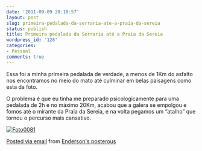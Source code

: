 ```yaml
---
date: '2011-09-09 20:10:57'
layout: post
slug: primeira-pedalada-da-serraria-ate-a-praia-da-sereia
status: publish
title: Primeira pedalada da Serraria até a Praia da Sereia
wordpress_id: '128'
categories:
- Pessoal
comments: true
---
```


Essa foi a minha primeira pedalada de verdade, a menos de 1Km do asfalto nos encontramos no meio do mato até culminar em belas paisagens como esta da foto.

O problema é que eu tinha me preparado psicologicamente para uma pedalada de 2h e no máximo 20Km, acabou que a galera se empolgou e fomos até o mirante da Praia da Sereia, e na volta pegamos um “atalho” que tornou o percurso mais cansativo.


[![Foto0081](http://posterous.com/getfile/files.posterous.com/endersonmaia/FThxQ7WQAMj6ST9VWYzrR2LR0mAyANVlFaShgZvGx3xJFyLpEF5EbiztXcje/Foto0081.jpg.scaled.500.jpg)](http://posterous.com/getfile/files.posterous.com/endersonmaia/LykRr5XtzyRoFAZOy2RLjhVvTOiT3FlyPAXwoLQ4mqIzTALHKAJhP13jSFbn/Foto0081.jpg.scaled.1000.jpg)




[Posted via email](http://posterous.com) from [Enderson's posterous](http://endersonmaia.posterous.com/primeira-pedalada-da-serraria-ate-a-praia-da)
